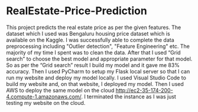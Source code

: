 # RealEstate-Price-Prediction
This project predicts the real estate price as per the given features. The dataset which I used was Bengaluru housing price dataset which is available on the Kaggle. I was successfully able to complete the data preprocessing including "Outlier detection", "Feature Engineering" etc. The majority of my time I spent was to clean the data. After that I used “Grid search” to choose the best model and appropriate parameter for that model. So as per the “Grid search” result I build my model and it gave me 83% accuracy. Then I used PyCharm to setup my Flask local server so that I can run my website and deploy my model locally. I used Visual Studio Code to build my website and, on that website, I deployed my model. Then I used AWS to deploy the same model on the cloud http://ec2-35-174-200-4.compute-1.amazonaws.com/. I terminated the instance as I was just testing my website on the cloud.
